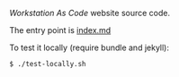 
_Workstation As Code_ website source code.

The entry point is [index.md](index.md)

To test it locally (require bundle and jekyll):
```shell
$ ./test-locally.sh
```
